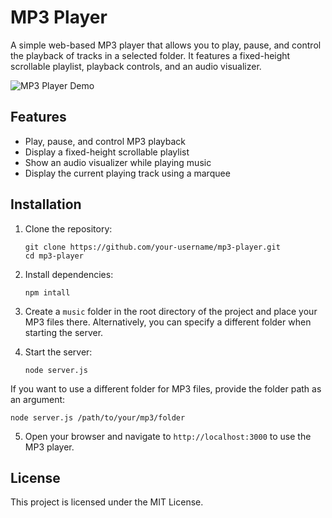 # MP3 Player

A simple web-based MP3 player that allows you to play, pause, and control the playback of tracks in a selected folder. It features a fixed-height scrollable playlist, playback controls, and an audio visualizer.

![MP3 Player Demo](images/chatgpt-mp3.gif)

## Features

- Play, pause, and control MP3 playback
- Display a fixed-height scrollable playlist
- Show an audio visualizer while playing music
- Display the current playing track using a marquee

## Installation

1. Clone the repository:

    ```
    git clone https://github.com/your-username/mp3-player.git
    cd mp3-player
    ```

2. Install dependencies:

    ```
    npm intall
    ```

3. Create a `music` folder in the root directory of the project and place your MP3 files there. Alternatively, you can specify a different folder when starting the server.

4. Start the server:
    ```
   node server.js
    ```

If you want to use a different folder for MP3 files, provide the folder path as an argument:
```
node server.js /path/to/your/mp3/folder
```

5. Open your browser and navigate to `http://localhost:3000` to use the MP3 player.

## License

This project is licensed under the MIT License.
